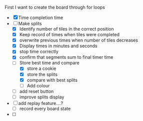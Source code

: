 
First I want to create the board through for loops

- [x] Time completion time
- [ ] Make splits
    - [x] Identify number of tiles in the correct position
    - [x] Keep record of times when tiles were completed
    - [x] overwrite previous times when number of tiles decreases
    - [x] Display times in minutes and seconds
    - [x] stop time correctly
    - [x] confirm that segments sum to final timer time
    - [ ] Store best time and compare
        - [x] store a cookie
        - [x] store the splits
        - [x] compare with best splits
        - [ ] Add colour
    - [ ] add reset button
    - [ ] improve splits display
- [ ] add replay feature....?
    - [ ] record every board state
- [ ]